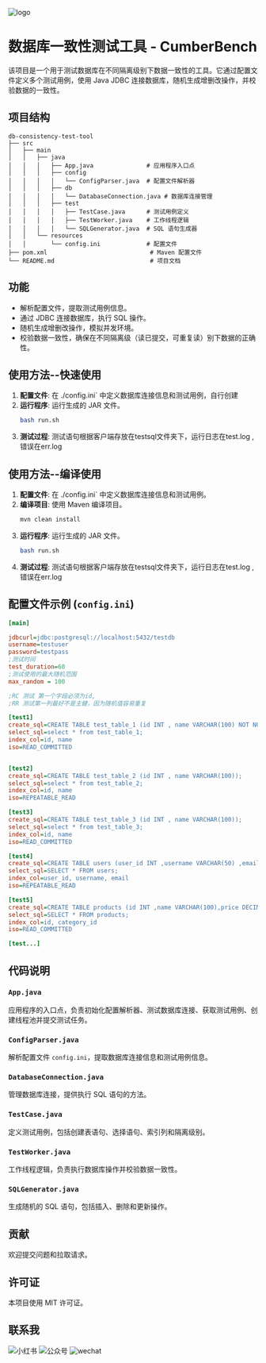 ![logo](./images/eyu1.png)
# 数据库一致性测试工具 - CumberBench

该项目是一个用于测试数据库在不同隔离级别下数据一致性的工具。它通过配置文件定义多个测试用例，使用 Java JDBC 连接数据库，随机生成增删改操作，并校验数据的一致性。

## 项目结构

```
db-consistency-test-tool
├── src
│   ├── main
│   │   ├── java
│   │   │   ├── App.java               # 应用程序入口点
│   │   │   ├── config
│   │   │   │   └── ConfigParser.java  # 配置文件解析器
│   │   │   ├── db
│   │   │   │   └── DatabaseConnection.java # 数据库连接管理
│   │   │   ├── test
│   │   │   │   ├── TestCase.java      # 测试用例定义
│   │   │   │   ├── TestWorker.java    # 工作线程逻辑
│   │   │   │   └── SQLGenerator.java  # SQL 语句生成器
│   │   └── resources
│   │       └── config.ini             # 配置文件
├── pom.xml                             # Maven 配置文件
└── README.md                           # 项目文档
```

## 功能

- 解析配置文件，提取测试用例信息。
- 通过 JDBC 连接数据库，执行 SQL 操作。
- 随机生成增删改操作，模拟并发环境。
- 校验数据一致性，确保在不同隔离级（读已提交，可重复读）别下数据的正确性。

## 使用方法--快速使用

1. **配置文件**: 在 ./config.ini` 中定义数据库连接信息和测试用例，自行创建
2. **运行程序**: 运行生成的 JAR 文件。
    ```sh
    bash run.sh
    ```
3. **测试过程**: 测试语句根据客户端存放在testsql文件夹下，运行日志在test.log ,错误在err.log
## 使用方法--编译使用
1. **配置文件**: 在 ./config.ini` 中定义数据库连接信息和测试用例。
2. **编译项目**: 使用 Maven 编译项目。
    ```sh
    mvn clean install
    ```
3. **运行程序**: 运行生成的 JAR 文件。
    ```sh
    bash run.sh
    ```
4. **测试过程**: 测试语句根据客户端存放在testsql文件夹下，运行日志在test.log ,错误在err.log

## 配置文件示例 (`config.ini`)

```ini
[main]

jdbcurl=jdbc:postgresql://localhost:5432/testdb
username=testuser
password=testpass
;测试时间
test_duration=60
;测试使用的最大随机范围
max_random = 100

;RC 测试 第一个字段必须为id,
;RR 测试第一列最好不是主健，因为随机值容易重复

[test1]
create_sql=CREATE TABLE test_table_1 (id INT , name VARCHAR(100) NOT NULL , page char(50), core  DECIMAL(10, 2));
select_sql=select * from test_table_1;
index_col=id, name
iso=READ_COMMITTED


[test2]
create_sql=CREATE TABLE test_table_2 (id INT , name VARCHAR(100));
select_sql=select * from test_table_2;
index_col=id, name
iso=REPEATABLE_READ

[test3]
create_sql=CREATE TABLE test_table_3 (id INT , name VARCHAR(100));
select_sql=select * from test_table_3;
index_col=id, name
iso=READ_COMMITTED

[test4]
create_sql=CREATE TABLE users (user_id INT ,username VARCHAR(50) ,email VARCHAR(100) ,created_at TIMESTAMP DEFAULT CURRENT_TIMESTAMP);
select_sql=SELECT * FROM users;
index_col=user_id, username, email
iso=REPEATABLE_READ

[test5]
create_sql=CREATE TABLE products (id INT ,name VARCHAR(100),price DECIMAL(10, 2),stock INT,category_id INT,created_at TIMESTAMP DEFAULT CURRENT_TIMESTAMP);
select_sql=SELECT * FROM products;
index_col=id, category_id
iso=READ_COMMITTED

[test...]


```

## 代码说明

### `App.java`

应用程序的入口点，负责初始化配置解析器、测试数据库连接、获取测试用例、创建线程池并提交测试任务。

### `ConfigParser.java`

解析配置文件 `config.ini`，提取数据库连接信息和测试用例信息。

### `DatabaseConnection.java`

管理数据库连接，提供执行 SQL 语句的方法。

### `TestCase.java`

定义测试用例，包括创建表语句、选择语句、索引列和隔离级别。

### `TestWorker.java`

工作线程逻辑，负责执行数据库操作并校验数据一致性。

### `SQLGenerator.java`

生成随机的 SQL 语句，包括插入、删除和更新操作。

## 贡献

欢迎提交问题和拉取请求。

## 许可证

本项目使用 MIT 许可证。

## 联系我

![小红书](./images/xiaohongshu.jpg)
![公众号](./images/gongzhonghao.jpg)
![wechat](./images/xiaogou.png)
